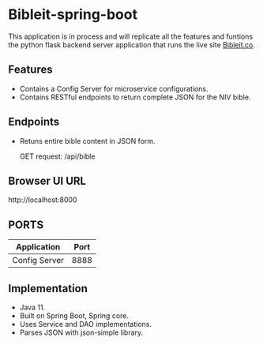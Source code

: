 # Bibleit-spring-boot
This application is in process and will replicate all the features and funtions the python flask backend server application that runs the live site [Bibleit.co](https://www.bibleit.co/).


## Features
- Contains a Config Server for microservice configurations.
- Contains RESTful endpoints to return complete JSON for the NIV bible.

## Endpoints
- Retuns entire bible content in JSON form.

  GET request: /api/bible
 
## Browser UI URL
  http://localhost:8000

## PORTS
| Application | Port|
| :---: | :---: |
| Config Server | 8888 |
  
## Implementation
- Java 11.
- Built on Spring Boot, Spring core.
- Uses Service and DAO implementations.
- Parses JSON with json-simple library.
